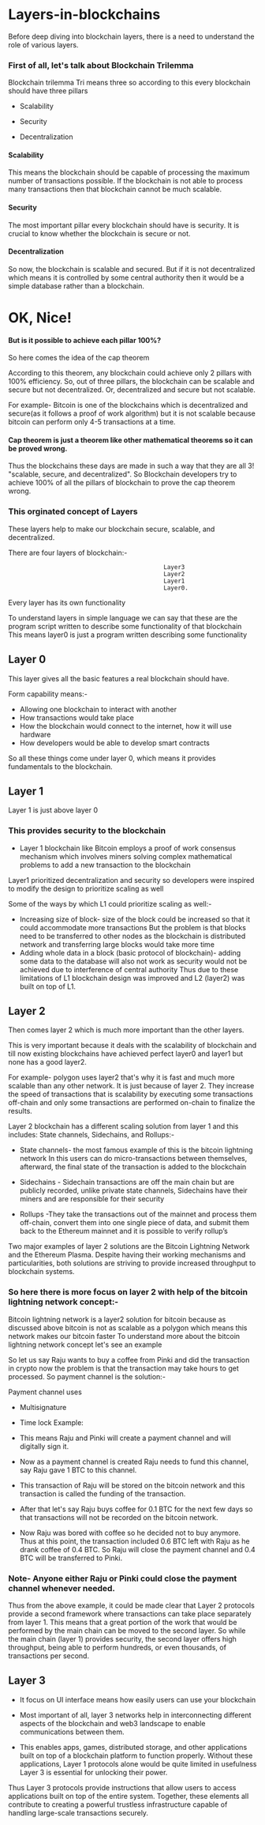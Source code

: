 # Layers-in-blockchains
Before deep diving into blockchain layers, there is a need to understand the role of various layers.

### First of all, let's talk about Blockchain Trilemma

Blockchain trilemma
Tri means three so according to this every blockchain should have three pillars

- Scalability

- Security

- Decentralization

#### Scalability
This means the blockchain should be capable of processing the maximum number of transactions possible. 
If the blockchain is not able to process many transactions then that blockchain cannot be much scalable.


#### Security

The most important pillar every blockchain should have is security.
It is crucial to know whether the blockchain is secure or not. 

#### Decentralization

So now, the blockchain is scalable and secured. But if it is not decentralized which means it is controlled by some central authority then it would be a simple database rather than a blockchain.



# OK, Nice!

#### But is it possible to achieve each pillar 100%?

So here comes the idea of the cap theorem 

According to this theorem, any blockchain could achieve only 2 pillars with 100% efficiency. So, out of three pillars, the blockchain can be scalable and secure but not decentralized. Or, decentralized and secure but not scalable.


For example- Bitcoin is one of the blockchains which is decentralized and secure(as it follows a proof of work algorithm) but it is not scalable because bitcoin can perform only 4-5 transactions at a time.

#### Cap theorem is just a theorem like other mathematical theorems so it can be proved wrong.

Thus the blockchains these days are made in such a way that they are all 3! "scalable, secure, and decentralized".
So Blockchain developers try to achieve 100% of all the pillars of blockchain to prove the cap theorem wrong.

### This orginated concept of Layers 
These layers help to make our blockchain secure, scalable, and decentralized.

There are four layers of blockchain:- 

                                                Layer3
                                                Layer2
                                                Layer1
                                                Layer0.

Every layer has its own functionality

To understand layers in simple language we can say that these are the program script written to describe some functionality of that blockchain
This means layer0 is just a program written describing some functionality 

## Layer 0

This layer gives all the basic features a real blockchain should have.

Form capability means:-

- Allowing one blockchain to interact with another
- How transactions would take place
- How the blockchain would connect to the internet, how it will use hardware
- How developers would be able to develop smart contracts 

So all these things come under layer 0, which means it provides fundamentals to the blockchain.


## Layer 1

Layer 1 is just above layer 0

### This provides security to the blockchain

- Layer 1 blockchain like Bitcoin employs a proof of work consensus mechanism which involves miners solving complex mathematical problems to add a new transaction to the blockchain

Layer1 prioritized decentralization and security so developers were inspired to modify the design to prioritize scaling as well

Some of the ways by which L1 could prioritize scaling as well:-

- Increasing size of block- size of the block could be increased so that it could accommodate more transactions
But the problem is that blocks need to be transferred to other nodes as the blockchain is distributed network and transferring large blocks would take more time
- Adding whole data in a block (basic protocol of blockchain)- adding some data to the database will also not work as security would not be achieved due to interference of central authority
Thus due to these limitations of L1 blockchain design was improved and L2 (layer2) was built on top of L1.

## Layer 2
Then comes layer 2 which is much more important than the other layers.

This is very important because it deals with the scalability of blockchain and till now existing blockchains have achieved perfect layer0 and layer1 but none has a good layer2.

For example- polygon uses layer2 that's why it is fast and much more scalable than any other network. It is just because of layer 2. They increase the speed of transactions that is scalability by executing some transactions off-chain and only some transactions are performed on-chain to finalize the results.

Layer 2 blockchain has a different scaling solution from layer 1 and this includes: State channels, Sidechains, and Rollups:-

- State channels- the most famous example of this is the bitcoin lightning network In this users can do micro-transactions between themselves, afterward, the final state of the transaction is added to the blockchain

- Sidechains - Sidechain transactions are off the main chain but are publicly recorded, unlike private state channels, Sidechains have their miners and are responsible for their security
-  Rollups -They take the transactions out of the mainnet and process them off-chain, convert them into one single piece of data, and submit them back to the Ethereum mainnet and it is possible to verify rollup’s

Two major examples of layer 2 solutions are the Bitcoin Lightning Network and the Ethereum Plasma. Despite having their working mechanisms and particularities, both solutions are striving to provide increased throughput to blockchain systems. 

### So here there is more focus on layer 2 with help of the bitcoin lightning network concept:-

Bitcoin lightning network is a layer2 solution for bitcoin because as discussed above bitcoin is not as scalable as a polygon which means this network makes our bitcoin faster 
To understand more about the bitcoin lightning network concept let's see an example

So let us say Raju wants to buy a coffee from Pinki and did the transaction in crypto now the problem is that the transaction may take hours to get processed.
So payment channel is the solution:-

Payment channel uses 

- Multisignature
- Time lock
Example:

- This means Raju and Pinki will create a payment channel and will digitally sign it.

- Now as a payment channel is created Raju needs to fund this channel, say Raju gave 1 BTC to this channel.

- This transaction of Raju will be stored on the bitcoin network and this transaction is called the funding of the transaction.

- After that let's say Raju buys coffee for 0.1 BTC for the next few days so that transactions will not be recorded on the bitcoin network.

- Now Raju was bored with coffee so he decided not to buy anymore.
Thus at this point, the transaction included 0.6 BTC left with Raju as he drank coffee of 0.4 BTC. So Raju will close the payment channel and 0.4 BTC will be transferred to Pinki.

### Note- Anyone either Raju or Pinki could close the payment channel whenever needed.


Thus from the above example, it could be made clear that Layer 2 protocols provide a second framework where transactions can take place separately from layer 1. This means that a great portion of the work that would be performed by the main chain can be moved to the second layer. So while the main chain (layer 1) provides security, the second layer offers high throughput, being able to perform hundreds, or even thousands, of transactions per second.


## Layer 3
- It focus on UI interface means how easily users can use your blockchain

- Most important of all, layer 3 networks help in interconnecting different aspects of the blockchain and web3 landscape to enable communications between them. 

- This enables apps, games, distributed storage, and other applications built on top of a blockchain platform to function properly.
Without these applications, Layer 1 protocols alone would be quite limited in usefulness Layer 3 is essential for unlocking their power.

Thus Layer 3 protocols provide instructions that allow users to access applications built on top of the entire system. Together, these elements all contribute to creating a powerful trustless infrastructure capable of handling large-scale transactions securely.



